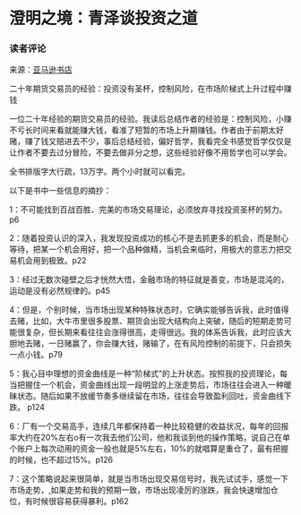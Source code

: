# 澄明之境：青泽谈投资之道

### 读者评论

来源：[亚马逊书店](https://www.amazon.cn/%E6%BE%84%E6%98%8E%E4%B9%8B%E5%A2%83-%E9%9D%92%E6%B3%BD%E8%B0%88%E6%8A%95%E8%B5%84%E4%B9%8B%E9%81%93-%E9%9D%92%E6%B3%BD/dp/B01N13MEBO/ref=pd_sim_14_20?ie=UTF8&psc=1&refRID=KT6769H38V9FB87BM844)


二十年期货交易员的经验：投资没有圣杯，控制风险，在市场阶梯式上升过程中赚钱

一位二十年经验的期货交易员的经验。我读后总结作者的经验是：控制风险，小赚不亏长时间来看就能赚大钱，看准了短暂的市场上升期赚钱。作者由于前期太好赌，赚了钱又赔进去不少，事后总结经验，偏好哲学，我看完全书感觉哲学仅仅是让作者不要去过分冒险，不要去做非分之想，这些经验好像不用哲学也可以学会。

全书排版字大行疏，13万字。两个小时就可以看完。

以下是书中一些信息的摘抄：

1：不可能找到百战百胜、完美的市场交易理论，必须放弃寻找投资圣杯的努力。p6

2：随着投资认识的深入，我发现投资成功的核心不是去抓更多的机会，而是耐心等待，把某一个机会用好，把一个品种做精，当机会来临时，用极大的意志力把交易机会用到极致。p22

3：经过无数次碰壁之后才恍然大悟，金融市场的特征就是善变，市场是混沌的，运动是没有必然规律的。p45

4：但是，个别时候，当市场出现某种特殊状态时，它确实能够告诉我，此时值得去赌，比如，大牛市里很多股票、期货会出现大结构向上突破，随后的短期走势可能很复杂，但长期来看往往会涨得很高，走得很远。我的体系告诉我，此时应该大胆地去赌，一日赌赢了，你会赚大钱，赌输了，在有风险控制的前提下，只会损失一点小钱。p79

5：我心目中理想的资金曲线是一种“阶梯式”的上升状态。按照我的投资理论，每当把握住一个机会，资金曲线出现一段明显的上涨走势后，市场往往会进入一种暖昧状态。随后如果不放缓节奏多继续留在市场，往往会导致盈利回吐，资金曲线下跌。 p124

6：厂有一个交易高手，连续几年都保持着一种比较稳健的收益状况，每年的回报率大约在20%左右o有一次我去他们公司，他和我谈到他的操作策略，说自己在单个账户上每次动用的资金一般也就是5%左右，10%的就唱算是重仓了，最有把握的时候，也不超过15%。p126

7：这个策略说起来很简单，就是当市场出现交易信号时，我先试试手，感觉一下市场走势，,如果走势和我的预期一致，市场出现凌厉的涨跌，我会快速增加仓位，有时候很容易获得暴利。p162

